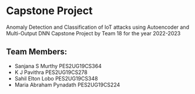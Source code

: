 # Capstone Project
Anomaly Detection and Classification of IoT attacks using Autoencoder and Multi-Output DNN
Capstone Project by Team 18 for the year 2022-2023
## Team Members:
* Sanjana S Murthy PES2UG19CS364
* K J Pavithra PES2UG19CS278
* Sahil Elton Lobo PES2UG19CS348
* Maria Abraham Pynadath PES2UG19CS224

